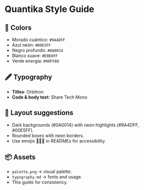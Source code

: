 # Quantika Style Guide

## 🎨 Colors
- Morado cuántico: `#9A4DFF`
- Azul neón: `#00E5FF`
- Negro profundo: `#0A0014`
- Blanco suave: `#E0E0FF`
- Verde energía: `#00FF88`

## 🖋 Typography
- **Titles**: Orbitron
- **Code & body text**: Share Tech Mono

## 📐 Layout suggestions
- Dark backgrounds (#0A0014) with neon highlights (#9A4DFF, #00E5FF).
- Rounded boxes with neon borders.
- Use emojis 🌌🤖✨ in READMEs for accessibility.

## 📦 Assets
- `palette.png` → visual palette.
- `typography.md` → fonts and usage.
- This guide for consistency.
